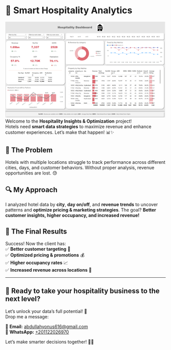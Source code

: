 # 🏨 Smart Hospitality Analytics  
![hospitality dashboard](hosptality-dashboard.png) 
Welcome to the **Hospitality Insights & Optimization** project!  
Hotels need **smart data strategies** to maximize revenue and enhance customer experiences. Let’s make that happen! 📊✨  

## 🚨 The Problem  
Hotels with multiple locations struggle to track performance across different cities, days, and customer behaviors. Without proper analysis, revenue opportunities are lost. 😓  

## 🔍 My Approach  
I analyzed hotel data by **city**, **day on/off**, and **revenue trends** to uncover patterns and **optimize pricing & marketing strategies**. The goal? **Better customer insights, higher occupancy, and increased revenue!**  

## 🎉 The Final Results  
Success! Now the client has:  
✅ **Better customer targeting** 🎯  
✅ **Optimized pricing & promotions** 💰  
✅ **Higher occupancy rates** 📈  
✅ **Increased revenue across locations** 🚀  

---

## 🚀 Ready to take your hospitality business to the next level?  
Let’s unlock your data’s full potential! 🚀  
Drop me a message:  

📩 **Email:** abdullahyonus616@gmail.com  
💬 **WhatsApp:** [+201122026970](https://wa.me/201122026970)  

Let’s make smarter decisions together! 🎉🔥
